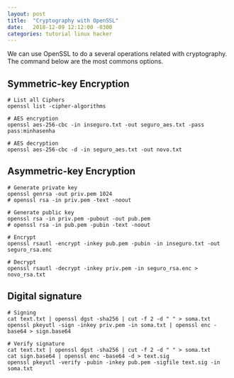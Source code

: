 ```yaml
---
layout: post
title:  "Cryptography with OpenSSL"
date:   2018-12-09 12:12:00 -0300
categories: tutorial linux hacker
---
```

We can use OpenSSL to do a several operations related with cryptography. The command below are the most commons options.

## Symmetric-key Encryption
```
# List all Ciphers
openssl list -cipher-algorithms

# AES encryption
openssl aes-256-cbc -in inseguro.txt -out seguro_aes.txt -pass pass:minhasenha

# AES decryption
openssl aes-256-cbc -d -in seguro_aes.txt -out novo.txt
```

## Asymmetric-key Encryption
```
# Generate private key
openssl genrsa -out priv.pem 1024 
# openssl rsa -in priv.pem -text -noout

# Generate public key
openssl rsa -in priv.pem -pubout -out pub.pem
# openssl rsa -in pub.pem -pubin -text -noout

# Encrypt
openssl rsautl -encrypt -inkey pub.pem -pubin -in inseguro.txt -out seguro_rsa.enc

# Decrypt
openssl rsautl -decrypt -inkey priv.pem -in seguro_rsa.enc > novo_rsa.txt
```

## Digital signature
```
# Signing
cat text.txt | openssl dgst -sha256 | cut -f 2 -d " " > soma.txt
openssl pkeyutl -sign -inkey priv.pem -in soma.txt | openssl enc -base64 > sign.base64

# Verify signature
cat text.txt | openssl dgst -sha256 | cut -f 2 -d " " > soma.txt
cat sign.base64 | openssl enc -base64 -d > text.sig
openssl pkeyutl -verify -pubin -inkey pub.pem -sigfile text.sig -in soma.txt
```